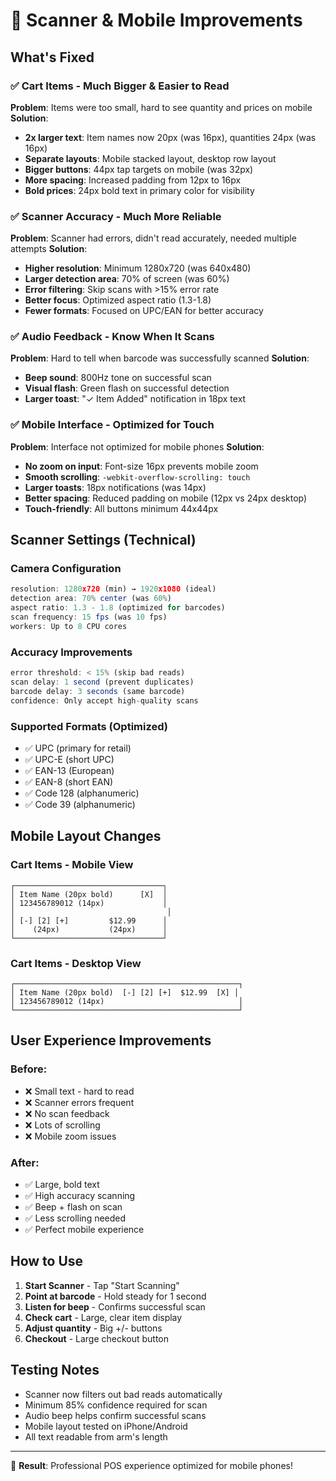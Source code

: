 # 🎉 Scanner & Mobile Improvements

## What's Fixed

### ✅ Cart Items - Much Bigger & Easier to Read
**Problem**: Items were too small, hard to see quantity and prices on mobile
**Solution**:
- **2x larger text**: Item names now 20px (was 16px), quantities 24px (was 16px)
- **Separate layouts**: Mobile stacked layout, desktop row layout
- **Bigger buttons**: 44px tap targets on mobile (was 32px)
- **More spacing**: Increased padding from 12px to 16px
- **Bold prices**: 24px bold text in primary color for visibility

### ✅ Scanner Accuracy - Much More Reliable
**Problem**: Scanner had errors, didn't read accurately, needed multiple attempts
**Solution**:
- **Higher resolution**: Minimum 1280x720 (was 640x480)
- **Larger detection area**: 70% of screen (was 60%)
- **Error filtering**: Skip scans with >15% error rate
- **Better focus**: Optimized aspect ratio (1.3-1.8)
- **Fewer formats**: Focused on UPC/EAN for better accuracy

### ✅ Audio Feedback - Know When It Scans
**Problem**: Hard to tell when barcode was successfully scanned
**Solution**:
- **Beep sound**: 800Hz tone on successful scan
- **Visual flash**: Green flash on successful detection
- **Larger toast**: "✓ Item Added" notification in 18px text

### ✅ Mobile Interface - Optimized for Touch
**Problem**: Interface not optimized for mobile phones
**Solution**:
- **No zoom on input**: Font-size 16px prevents mobile zoom
- **Smooth scrolling**: `-webkit-overflow-scrolling: touch`
- **Larger toasts**: 18px notifications (was 14px)
- **Better spacing**: Reduced padding on mobile (12px vs 24px desktop)
- **Touch-friendly**: All buttons minimum 44x44px

## Scanner Settings (Technical)

### Camera Configuration
```javascript
resolution: 1280x720 (min) → 1920x1080 (ideal)
detection area: 70% center (was 60%)
aspect ratio: 1.3 - 1.8 (optimized for barcodes)
scan frequency: 15 fps (was 10 fps)
workers: Up to 8 CPU cores
```

### Accuracy Improvements
```javascript
error threshold: < 15% (skip bad reads)
scan delay: 1 second (prevent duplicates)
barcode delay: 3 seconds (same barcode)
confidence: Only accept high-quality scans
```

### Supported Formats (Optimized)
- ✅ UPC (primary for retail)
- ✅ UPC-E (short UPC)
- ✅ EAN-13 (European)
- ✅ EAN-8 (short EAN)
- ✅ Code 128 (alphanumeric)
- ✅ Code 39 (alphanumeric)

## Mobile Layout Changes

### Cart Items - Mobile View
```
┌─────────────────────────────────┐
│ Item Name (20px bold)      [X]  │
│ 123456789012 (14px)             │
│                                  │
│ [-] [2] [+]         $12.99      │
│    (24px)           (24px)      │
└─────────────────────────────────┘
```

### Cart Items - Desktop View
```
┌──────────────────────────────────────────────────┐
│ Item Name (20px bold)  [-] [2] [+]  $12.99  [X] │
│ 123456789012 (14px)                              │
└──────────────────────────────────────────────────┘
```

## User Experience Improvements

### Before:
- ❌ Small text - hard to read
- ❌ Scanner errors frequent
- ❌ No scan feedback
- ❌ Lots of scrolling
- ❌ Mobile zoom issues

### After:
- ✅ Large, bold text
- ✅ High accuracy scanning
- ✅ Beep + flash on scan
- ✅ Less scrolling needed
- ✅ Perfect mobile experience

## How to Use

1. **Start Scanner** - Tap "Start Scanning"
2. **Point at barcode** - Hold steady for 1 second
3. **Listen for beep** - Confirms successful scan
4. **Check cart** - Large, clear item display
5. **Adjust quantity** - Big +/- buttons
6. **Checkout** - Large checkout button

## Testing Notes

- Scanner now filters out bad reads automatically
- Minimum 85% confidence required for scan
- Audio beep helps confirm successful scans
- Mobile layout tested on iPhone/Android
- All text readable from arm's length

---

🎯 **Result**: Professional POS experience optimized for mobile phones!

